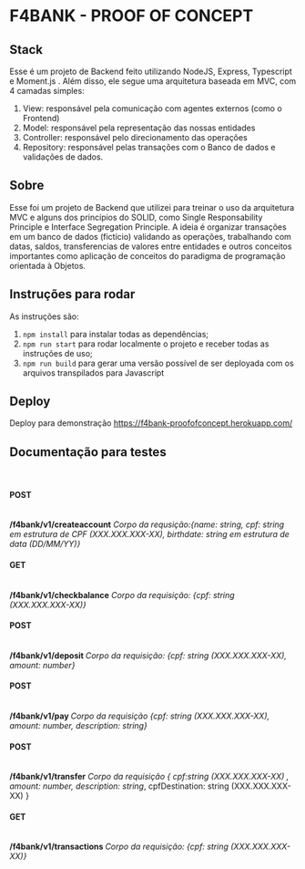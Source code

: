# F4BANK - PROOF OF CONCEPT

## Stack

Esse é um projeto de Backend feito utilizando NodeJS, Express, Typescript e Moment.js
. Além disso, ele segue uma arquitetura baseada em MVC, com 4 camadas
simples:

1. View: responsável pela comunicação com agentes externos
   (como o Frontend)
1. Model: responsável pela representação das nossas entidades
1. Controller: responsável pelo direcionamento das operações
1. Repository: responsável pelas transações com o Banco de dados e validações de dados.

## Sobre

Esse foi um projeto de Backend que utilizei para treinar o uso da arquitetura MVC e alguns dos princípios do SOLID, como Single Responsability Principle e Interface Segregation Principle.
A ideia é organizar transações em um banco de dados (fictício) validando as operações, trabalhando com datas, saldos, transferencias de valores entre entidades e outros conceitos importantes como aplicação de conceitos do paradigma de programação orientada à Objetos.

## Instruções para rodar

As instruções são:

1. `npm install` para instalar todas as dependências;
1. `npm run start` para rodar localmente o projeto e receber todas as instruções de uso;
1. `npm run build` para gerar uma versão possível de ser deployada com
   os arquivos transpilados para Javascript
## Deploy

Deploy para demonstração
https://f4bank-proofofconcept.herokuapp.com/


## Documentação para testes 
<br/>

<h4>POST</h4> <br/> <b>/f4bank/v1/createaccount</b> <i>Corpo da requsição:{name: string, cpf: string em estrutura de CPF (XXX.XXX.XXX-XX), birthdate: string em estrutura de data (DD/MM/YY)}</i>

<h4>GET</h4>  <br/>      <b>/f4bank/v1/checkbalance</b>    <i>Corpo da requisição: {cpf: string (XXX.XXX.XXX-XX)}</i>

<h4>POST  </h4> <br/>     <b>/f4bank/v1/deposit </b>        <i> Corpo da requisição: {cpf: string (XXX.XXX.XXX-XX), amount: number}</i>

<h4>POST </h4> <br/>      <b>/f4bank/v1/pay  </b>           <i> Corpo da requisição {cpf: string (XXX.XXX.XXX-XX), amount: number, description: string}</i>

<h4>POST </h4> <br/>      <b>/f4bank/v1/transfer</b>         <i>Corpo da requisição { cpf:string (XXX.XXX.XXX-XX) , amount: number, description: string</i>, cpfDestination: string (XXX.XXX.XXX-XX) }

<h4>GET </h4>  <br/>       <b>/f4bank/v1/transactions  </b>    <i>Corpo da requisição: {cpf: string (XXX.XXX.XXX-XX)}</i>
